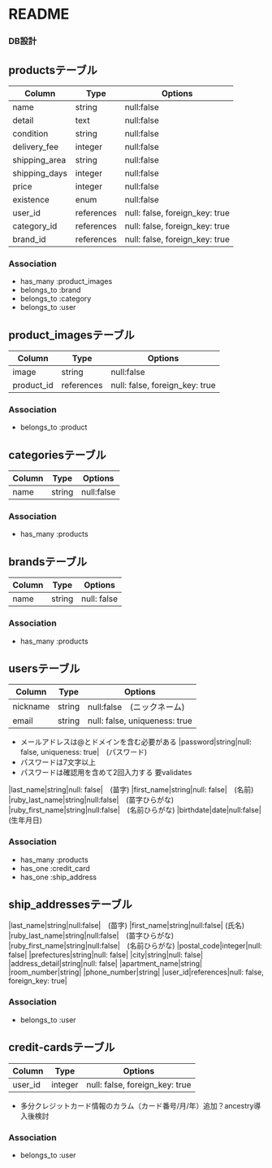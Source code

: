 # README


### DB設計


## productsテーブル
|Column|Type|Options|
|------|----|-------|
|name|string|null:false|　（商品名）
|detail|text|null:false|　（商品説明）
|condition|string|null:false|　（商品の状態）
|delivery_fee|integer|null:false|　（配送料）
|shipping_area|string|null:false|　（発送元）
|shipping_days|integer|null:false| 　（発送までの日数）
|price|integer|null:false|　（価格）
|existence|enum|null:false| (商品が購入済みかどうか）
|user_id|references|null: false, foreign_key: true|
|category_id|references|null: false, foreign_key: true|
|brand_id|references|null: false, foreign_key: true|
### Association
- has_many :product_images
- belongs_to :brand
- belongs_to :category
- belongs_to :user


## product_imagesテーブル
|Column|Type|Options|
|------|----|-------|
|image|string|null:false|
|product_id|references|null: false, foreign_key: true|
### Association
- belongs_to :product


## categoriesテーブル
|Column|Type|Options|
|------|----|-------|
|name|string|null:false|
### Association
- has_many :products


## brandsテーブル
|Column|Type|Options|
|------|----|-------|
|name|string|null: false|
### Association
- has_many :products


## usersテーブル
|Column|Type|Options|
|------|----|-------|
|nickname|string|null:false　(ニックネーム)
|email|string|null: false, uniqueness: true|　(メール)
  - メールアドレスは@とドメインを含む必要がある
|password|string|null: false, uniqueness: true|　(パスワード)
  - パスワードは7文字以上
  - パスワードは確認用を含めて2回入力する
   要validates

|last_name|string|null: false|　(苗字)
|first_name|string|null: false|　(名前)
|ruby_last_name|string|null:false|　(苗字ひらがな)
|ruby_first_name|string|null:false|　(名前ひらがな)
|birthdate|date|null:false|　(生年月日)
### Association
- has_many :products
- has_one :credit_card
- has_one :ship_address


## ship_addressesテーブル
|last_name|string|null:false|　(苗字)
|first_name|string|null:false| (氏名)
|ruby_last_name|string|null:false|　(苗字ひらがな)
|ruby_first_name|string|null:false|　(名前ひらがな)
|postal_code|integer|null: false| 
|prefectures|string|null: false|
|city|string|null: false|
|address_detail|string|null: false|
|apartment_name|string|
|room_number|string|
|phone_number|string|
|user_id|references|null: false, foreign_key: true|
### Association
- belongs_to :user



## credit-cardsテーブル
|Column|Type|Options|
|------|----|-------|
|user_id|integer|null: false, foreign_key: true|
- 多分クレジットカード情報のカラム（カード番号/月/年）追加？ancestry導入後検討
### Association
- belongs_to :user

